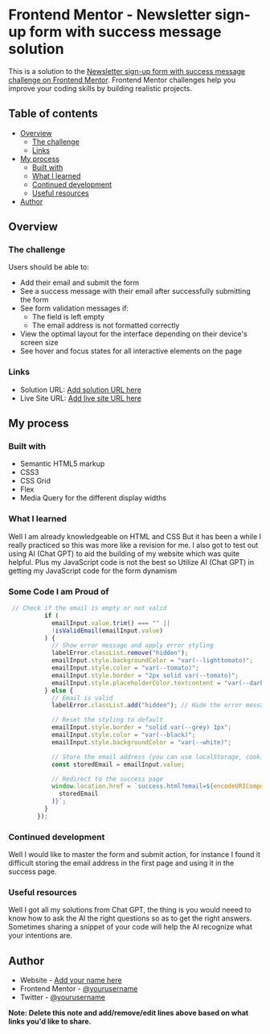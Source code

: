 # Frontend Mentor - Newsletter sign-up form with success message solution

This is a solution to the [Newsletter sign-up form with success message challenge on Frontend Mentor](https://www.frontendmentor.io/challenges/newsletter-signup-form-with-success-message-3FC1AZbNrv). Frontend Mentor challenges help you improve your coding skills by building realistic projects.

## Table of contents

- [Overview](#overview)
  - [The challenge](#the-challenge)
  - [Links](#links)
- [My process](#my-process)
  - [Built with](#built-with)
  - [What I learned](#what-i-learned)
  - [Continued development](#continued-development)
  - [Useful resources](#useful-resources)
- [Author](#author)

## Overview

### The challenge

Users should be able to:

- Add their email and submit the form
- See a success message with their email after successfully submitting the form
- See form validation messages if:
  - The field is left empty
  - The email address is not formatted correctly
- View the optimal layout for the interface depending on their device's screen size
- See hover and focus states for all interactive elements on the page

### Links

- Solution URL: [Add solution URL here](https://your-solution-url.com)
- Live Site URL: [Add live site URL here](https://your-live-site-url.com)

## My process

### Built with

- Semantic HTML5 markup
- CSS3
- CSS Grid
- Flex
- Media Query for the different display widths

### What I learned

Well I am already knowledgeable on HTML and CSS
But it has been a while I really practiced so this was more like a revision for me.
I also got to test out using AI (Chat GPT) to aid the building of my website which was quite helpful.
Plus my JavaScript code is not the best so Utilize AI (Chat GPT) in getting my JavaScript code for the form dynamism

### Some Code I am Proud of

```js
 // Check if the email is empty or not valid
          if (
            emailInput.value.trim() === "" ||
            !isValidEmail(emailInput.value)
          ) {
            // Show error message and apply error styling
            labelError.classList.remove("hidden");
            emailInput.style.backgroundColor = "var(--lighttomato)";
            emailInput.style.color = "var(--tomato)";
            emailInput.style.border = "2px solid var(--tomato)";
            emailInput.style.placeholderColor.textcontent = "var(--dark)";
          } else {
            // Email is valid
            labelError.classList.add("hidden"); // Hide the error message

            // Reset the styling to default
            emailInput.style.border = "solid var(--grey) 1px";
            emailInput.style.color = "var(--black)";
            emailInput.style.backgroundColor = "var(--white)";

            // Store the email address (you can use localStorage, cookies, or send it to a server)
            const storedEmail = emailInput.value;

            // Redirect to the success page
            window.location.href = `success.html?email=${encodeURIComponent(
              storedEmail
            )}`;
          }
        });

```

### Continued development

Well I would like to master the form and submit action, for instance I found it difficult storing the email address in the first page and using it in the success page.

### Useful resources

Well I got all my solutions from Chat GPT, the thing is you would neeed to know how to ask the AI the right questions so as to get the right answers. Sometimes sharing a snippet of your code will help the AI recognize what your intentions are.

## Author

- Website - [Add your name here](https://www.your-site.com)
- Frontend Mentor - [@yourusername](https://www.frontendmentor.io/profile/yourusername)
- Twitter - [@yourusername](https://www.twitter.com/yourusername)

**Note: Delete this note and add/remove/edit lines above based on what links you'd like to share.**
